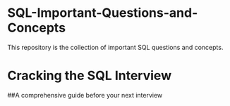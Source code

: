 # SQL-Important-Questions-and-Concepts
This repository is the collection of important SQL questions and concepts.

# Cracking the SQL Interview
##A comprehensive guide before your next interview
